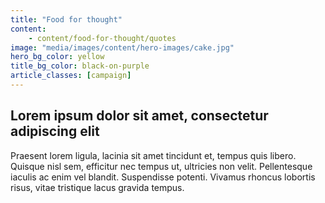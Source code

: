 ```yaml
---
title: "Food for thought"
content:
    - content/food-for-thought/quotes
image: "media/images/content/hero-images/cake.jpg"
hero_bg_color: yellow
title_bg_color: black-on-purple
article_classes: [campaign]
---
```


## Lorem ipsum dolor sit amet, consectetur adipiscing elit

Praesent lorem ligula, lacinia sit amet tincidunt et, tempus quis libero. Quisque nisl sem, efficitur nec tempus ut, ultricies non velit. Pellentesque iaculis ac enim vel blandit. Suspendisse potenti. Vivamus rhoncus lobortis risus, vitae tristique lacus gravida tempus.
